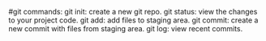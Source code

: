 #git commands:
git init: create a new git repo.
git status: view the changes to your project  code.
git add: add files  to  staging area.
git commit: create a new commit with files from staging area.
git log: view recent commits.
